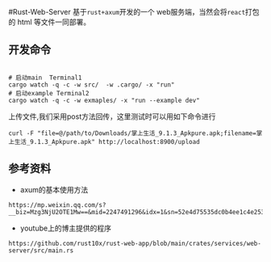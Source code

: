 #Rust-Web-Server
基于`rust+axum`开发的一个 web服务端，当然会将`react`打包的 html 等文件一同部署。

## 开发命令
```shell

# 启动main  Terminal1
cargo watch -q -c -w src/  -w .cargo/ -x "run"
# 启动example Terminal2
cargo watch -q -c -w exmaples/ -x "run --example dev"
```
上传文件,我们采用post方法回传，这里测试时可以用如下命令进行
```shell
curl -F "file=@/path/to/Downloads/掌上生活_9.1.3_Apkpure.apk;filename=掌上生活_9.1.3_Apkpure.apk" http://localhost:8900/upload
```


## 参考资料
- axum的基本使用方法
```shell
https://mp.weixin.qq.com/s?__biz=Mzg3NjU2OTE1Mw==&mid=2247491296&idx=1&sn=52e4d75535dc0b4ee1c4e2535a232bf9&chksm=cf3169cef846e0d8dd06bb0196e9dbc29847a034ece26053ee053a881d0efb0d8a6da8adcff8&scene=178&cur_album_id=2653052954631061505#rd
```
- youtube上的博主提供的程序
```shell
https://github.com/rust10x/rust-web-app/blob/main/crates/services/web-server/src/main.rs
```